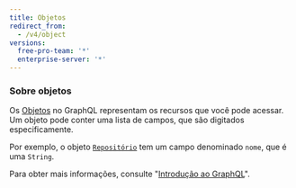 ```yaml
---
title: Objetos
redirect_from:
  - /v4/object
versions:
  free-pro-team: '*'
  enterprise-server: '*'
---
```


### Sobre objetos

Os [Objetos](https://graphql.github.io/graphql-spec/June2018/#sec-Objects) no GraphQL representam os recursos que você pode acessar. Um objeto pode conter uma lista de campos, que são digitados especificamente.

Por exemplo, o objeto [`Repositório`](/graphql/reference/objects#repository) tem um campo denominado `nome`, que é uma `String`.

Para obter mais informações, consulte "[Introdução ao GraphQL](/v4/guides/intro-to-graphql)".

<!-- this page is pre-rendered by scripts because it's too big to load dynamically -->
<!-- see lib/graphql/static/prerendered-objects.json -->

